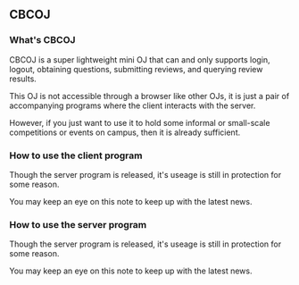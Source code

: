 ## CBCOJ

### What's CBCOJ

CBCOJ is a super lightweight mini OJ that can and only supports login, logout, obtaining questions, submitting reviews, and querying review results.

This OJ is not accessible through a browser like other OJs, it is just a pair of accompanying programs where the client interacts with the server.

However, if you just want to use it to hold some informal or small-scale competitions or events on campus, then it is already sufficient.

### How to use the client program

Though the server program is released, it's useage is still in protection for some reason.

You may keep an eye on this note to keep up with the latest news.

### How to use the server program

Though the server program is released, it's useage is still in protection for some reason.

You may keep an eye on this note to keep up with the latest news.
